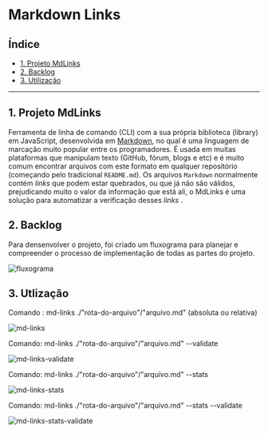 # Markdown Links

## Índice

* [1. Projeto MdLinks](#1-projeto-mdlinks)
* [2. Backlog](#2-backlog)
* [3. Utilização](#3-utilizacao)

***

## 1. Projeto MdLinks

Ferramenta de linha de comando (CLI) com a sua própria biblioteca (library) em JavaScript, 
desenvolvida em [Markdown](https://pt.wikipedia.org/wiki/Markdown), no qual é uma linguagem 
de marcação muito popular entre os programadores. É usada em muitas plataformas que
manipulam texto (GitHub, fórum, blogs e etc) e é muito comum encontrar arquivos
com este formato em qualquer repositório (começando pelo tradicional `README.md`).
Os arquivos `Markdown` normalmente contém _links_ que podem estar
quebrados, ou que já não são válidos, prejudicando muito o valor da
informação que está ali, o MdLinks é uma solução para automatizar a 
verificação desses _links_ .

## 2. Backlog

Para densenvolver o projeto, foi criado um fluxograma para planejar e compreender o processo 
de implementação de todas as partes do projeto.

![fluxograma](https://github.com/talitamsx/SAP009-md-links/assets/107422798/4c1aa276-bab9-4342-9d8c-ba447eab21be)

## 3. Utlização

Comando :
md-links ./"rota-do-arquivo"/"arquivo.md" (absoluta ou relativa)

![md-links](https://github.com/talitamsx/SAP009-md-links/assets/107422798/9f17114a-491a-409f-a420-f45b1bf4d1d2)


Comando: 
md-links ./"rota-do-arquivo"/"arquivo.md" --validate

![md-links-validate](https://github.com/talitamsx/SAP009-md-links/assets/107422798/a2ad6b35-74c6-4ff6-b068-d28fd59d7f94)

Comando:
md-links ./"rota-do-arquivo"/"arquivo.md" --stats

![md-links-stats](https://github.com/talitamsx/SAP009-md-links/assets/107422798/82406918-8440-4ffe-a5a0-5ed38bba4804)

Comando:
md-links ./"rota-do-arquivo"/"arquivo.md" --stats --validate

![md-links-stats-validate](https://github.com/talitamsx/SAP009-md-links/assets/107422798/dc15008e-d327-455f-9e10-4920a8472dda)
